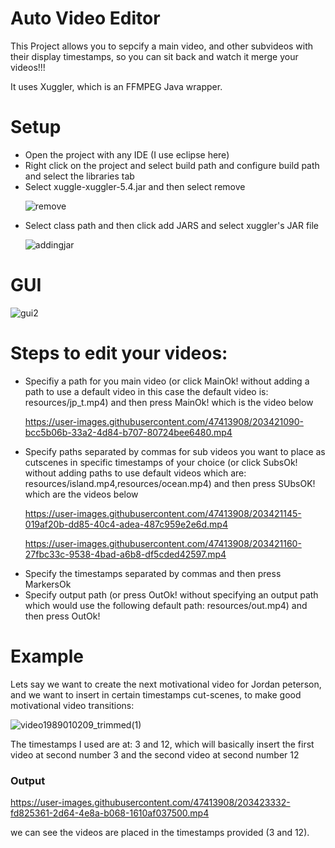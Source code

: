 # Auto Video Editor

This Project allows you to sepcify a main video, and other subvideos with their display timestamps, so you can sit
back and watch it merge your videos!!!

It uses Xuggler, which is an FFMPEG Java wrapper.

# Setup

<ul>
<li>Open the project with any IDE (I use eclipse here)</li>
<li>Right click on the project and select build path and configure build path and select the libraries tab</li>
<li>Select xuggle-xuggler-5.4.jar and then select remove</li>

![remove](https://user-images.githubusercontent.com/47413908/203427865-bff65a8e-31ec-45b6-9217-458da7822895.PNG)


<li>Select class path and then click add JARS and select xuggler's JAR file </li>

![addingjar](https://user-images.githubusercontent.com/47413908/203427454-2f3227cc-79c3-40d3-b1ec-1408c7507a4d.PNG)

</ul>

# GUI

![gui2](https://user-images.githubusercontent.com/47413908/203424020-a9dda708-ea50-456d-890f-306ad8a47f32.PNG)


# Steps to edit your videos: 
<ul>
<li>Specifiy a path for you main video (or click MainOk! without adding a path to use a default video in this case the default video is: resources/jp_t.mp4) and then press MainOk! which is the video below</li>


https://user-images.githubusercontent.com/47413908/203421090-bcc5b06b-33a2-4d84-b707-80724bee6480.mp4


<li>Specify paths separated by commas for sub videos you want to place as cutscenes in specific timestamps of your choice (or click SubsOk! without adding paths to use default videos which are: resources/island.mp4,resources/ocean.mp4) and then press SUbsOK! which are the videos below </li>


https://user-images.githubusercontent.com/47413908/203421145-019af20b-dd85-40c4-adea-487c959e2e6d.mp4


https://user-images.githubusercontent.com/47413908/203421160-27fbc33c-9538-4bad-a6b8-df5cded42597.mp4



<li>Specify the timestamps separated by commas and then press MarkersOk</li>
<li>Specify output path (or press OutOk! without specifying an output path which would use the following default path: resources/out.mp4) and then press OutOk!</li>

</ul>

# Example
Lets say we want to create the next motivational video for Jordan peterson, and we want to insert in certain timestamps cut-scenes, to make good motivational video transitions:

![video1989010209_trimmed(1)](https://user-images.githubusercontent.com/47413908/203420370-b703612c-9d00-4cf9-a0a7-0a4f14e22537.gif)

The timestamps I used are at: 3 and 12, which will basically insert the first video at second number 3 and the second video at second number 12

### Output





https://user-images.githubusercontent.com/47413908/203423332-fd825361-2d64-4e8a-b068-1610af037500.mp4

we can see the videos are placed in the timestamps provided (3 and 12).




